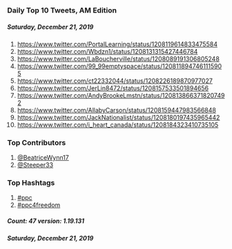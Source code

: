 ### Daily Top 10 Tweets, AM Edition
##### Saturday, December 21, 2019
 1) https://www.twitter.com/PortalLearning/status/1208119614833475584
 2) https://www.twitter.com/Wbdzn1/status/1208131315427446784
 3) https://www.twitter.com/LaBoucherville/status/1208089191306805248
 4) https://www.twitter.com/99_99emptyspace/status/1208118947461115905
 5) https://www.twitter.com/ct22332044/status/1208226189870977027
 6) https://www.twitter.com/JerLin8472/status/1208157533501894656
 7) https://www.twitter.com/AndyBrookeLmstn/status/1208138663718207492
 8) https://www.twitter.com/AllabyCarson/status/1208159447983566848
 9) https://www.twitter.com/JackNationalist/status/1208180197435965442
10) https://www.twitter.com/i_heart_canada/status/1208184323410735105

### Top Contributors
  1) [@BeatriceWynn17](https://www.twitter.com/BeatriceWynn17)
  2) [@Steeper33](https://www.twitter.com/Steeper33)


### Top Hashtags

  1) [#ppc](https://www.twitter.com/hashtag/ppc)
  2) [#ppc4freedom](https://www.twitter.com/hashtag/ppc4freedom)

##### Count: 47	version: 1.19.131
##### Saturday, December 21, 2019

